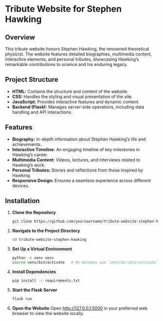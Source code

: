# Tribute Website for Stephen Hawking

## Overview

This tribute website honors Stephen Hawking, the renowned theoretical physicist. The website features detailed biographies, multimedia content, interactive elements, and personal tributes, showcasing Hawking’s remarkable contributions to science and his enduring legacy.

## Project Structure

- **HTML:** Contains the structure and content of the website.
- **CSS:** Handles the styling and visual presentation of the site.
- **JavaScript:** Provides interactive features and dynamic content.
- **Backend (Flask):** Manages server-side operations, including data handling and API interactions.

## Features

- **Biography:** In-depth information about Stephen Hawking’s life and achievements.
- **Interactive Timeline:** An engaging timeline of key milestones in Hawking’s career.
- **Multimedia Content:** Videos, lectures, and interviews related to Hawking’s work.
- **Personal Tributes:** Stories and reflections from those inspired by Hawking.
- **Responsive Design:** Ensures a seamless experience across different devices.

## Installation

1. **Clone the Repository**

   ```bash
   git clone https://github.com/yourusername/tribute-website-stephen-hawking.git

2. **Navigate to the Project Directory**
   ```bash
   cd tribute-website-stephen-hawking
   
3. **Set Up a Virtual Environment**
   ```bash
   python -m venv venv
   source venv/bin/activate   # On Windows use `venv\Scripts\activate`
   
4. **Install Dependencies**
   ```bash
   pip install -r requirements.txt
   
5. **Start the Flask Server**
   ```bash
   flask run

6. **Open the Website**
   Open http://127.0.0.1:5000 in your preferred web browser to view the website locally.
   
   

